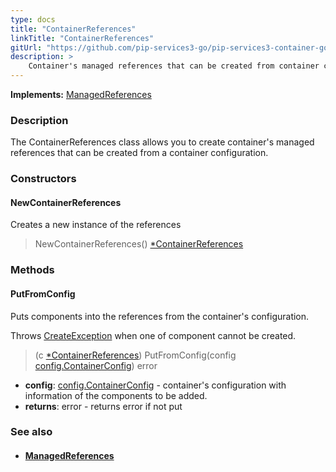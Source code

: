 ```yaml
---
type: docs
title: "ContainerReferences"
linkTitle: "ContainerReferences"
gitUrl: "https://github.com/pip-services3-go/pip-services3-container-go"
description: >
    Container's managed references that can be created from container configuration.
---
```


**Implements:** [ManagedReferences](../managed_references)

### Description

The ContainerReferences class allows you to create container's managed references that can be created from a container configuration.

### Constructors

#### NewContainerReferences
Creates a new instance of the references

> NewContainerReferences() [*ContainerReferences]()

### Methods

#### PutFromConfig
Puts components into the references from the container's configuration.

Throws [CreateException](../../../components/build/create_exception) when one of component cannot be created.

> (c [*ContainerReferences]()) PutFromConfig(config [config.ContainerConfig](../../config/container_config)) error
- **config**: [config.ContainerConfig](../../config/container_config) - container's configuration with information of the components to be added.
- **returns**: error - returns error if not put


### See also
- #### [ManagedReferences](../managed_references)
